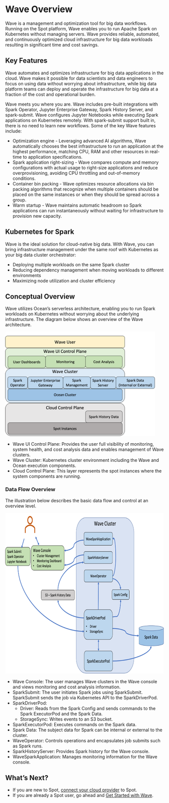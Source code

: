 <meta name="robots" content="noindex">

# Wave Overview

Wave is a management and optimization tool for big data workflows. Running on the Spot platform, Wave enables you to run Apache Spark on Kubernetes without managing servers. Wave provides reliable, automated, and continuously optimized cloud infrastructure for big data workloads resulting in significant time and cost savings.

## Key Features

Wave automates and optimizes infrastructure for big data applications in the cloud. Wave makes it possible for data scientists and data engineers to focus on using data without worrying about infrastructure, while big data platform teams can deploy and operate the infrastructure for big data at a fraction of the cost and operational burden.

Wave meets you where you are. Wave includes pre-built integrations with Spark Operator, Jupyter Enterprise Gateway, Spark History Server, and spark-submit. Wave configures Jupyter Notebooks while executing Spark applications on Kubernetes remotely. With spark-submit support built in, there is no need to learn new workflows. Some of the key Wave features include:

- Optimization engine - Leveraging advanced AI algorithms, Wave automatically chooses the best infrastructure to run an application at the highest performance, matching CPU, RAM and other resources in real-time to application specifications.
- Spark application right-sizing - Wave compares compute and memory configurations with actual usage to right-size applications and reduce overprovisioning, avoiding CPU throttling and out-of-memory conditions.
- Container bin packing - Wave optimizes resource allocations via bin packing algorithms that recognize when multiple containers should be placed on the same instances or when they should be spread across a group.
- Warm startup - Wave maintains automatic headroom so Spark applications can run instantaneously without waiting for infrastructure to provision new capacity.

## Kubernetes for Spark

Wave is the ideal solution for cloud-native big data. With Wave, you can bring infrastructure management under the same roof with Kubernetes as your big data cluster orchestrator:

- Deploying multiple workloads on the same Spark cluster
- Reducing dependency management when moving workloads to different environments
- Maximizing node utilization and cluster efficiency

## Conceptual Overview

Wave utilizes Ocean’s serverless architecture, enabling you to run Spark workloads on Kubernetes without worrying about the underlying infrastructure. The diagram below shows an overview of the Wave architecture.

<img src="/wave/_media/overview-01.png" width="476" height="330" />

- Wave UI Control Plane: Provides the user full visibility of monitoring, system health, and cost analysis data and enables management of Wave clusters.
- Wave Cluster: Kubernetes cluster environment including the Wave and Ocean execution components.
- Cloud Control Plane: This layer represents the spot instances where the system components are running.

### Data Flow Overview

The illustration below describes the basic data flow and control at an overview level.

<img src="/wave/_media/overview-02.png" width="785" height="508" />

- Wave Console: The user manages Wave clusters in the Wave console and views monitoring and cost analysis information.
- SparkSubmit: The user initiates Spark jobs using SparkSubmit. SparkSubmit sends the job via Kubernetes API to the SparkDriverPod.
- SparkDriverPod:
  - Driver: Reads from the Spark Config and sends commands to the Spark ExecutorPod and the Spark Data.
  - StorageSync: Writes events to an S3 bucket.
- SparkExecutorPod: Executes commands on the Spark data.
- Spark Data: The subject data for Spark can be internal or external to the cluster.
- WaveOperator: Controls operations and encapsulates job submits such as Spark runs.
- SparkHistoryServer: Provides Spark history for the Wave console.
- WaveSparkApplication: Manages monitoring information for the Wave console.

## What’s Next?

- If you are new to Spot, [connect your cloud provider](connect-your-cloud-provider/aws-account) to Spot.
- If you are already a Spot user, go ahead and [Get Started with Wave](wave/getting-started/).
